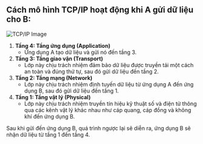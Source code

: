 ## Cách mô hình TCP/IP hoạt động khi A gửi dữ liệu cho B:

![TCP/IP Image](https://www.totolink.vn/public/uploads/img_article/mohinhtcpiplagichucnangcuacactangtrongmohinhtcpip4.png)

1. **Tầng 4: Tầng ứng dụng (Application)**
   - Ứng dụng A tạo dữ liệu và gửi nó đến tầng 3.
2. **Tầng 3: Tầng giao vận (Transport)**
   - Lớp này chịu trách nhiệm đảm bảo dữ liệu được truyền tải một cách an toàn và đúng thứ tự, sau đó gửi dữ liệu đến tầng 2.
3. **Tầng 2: Tầng mạng (Network)**
   - Lớp này chịu trách nhiệm định tuyến dữ liệu từ ứng dụng A đến ứng dụng B, sau đó gửi dữ liệu đến tầng 1.
4. **Tầng 1: Tầng vật lý (Physical)**
   - Lớp này chịu trách nhiệm truyền tín hiệu kỹ thuật số và điện tử thông qua các kênh vật lý khác nhau như cáp quang, cáp đồng và không khí đến ứng dụng B.

Sau khi gửi đến ứng dụng B, quá trình ngược lại sẽ diễn ra, ứng dụng B sẽ nhận dữ liệu từ tầng 1 đến tầng 4.
